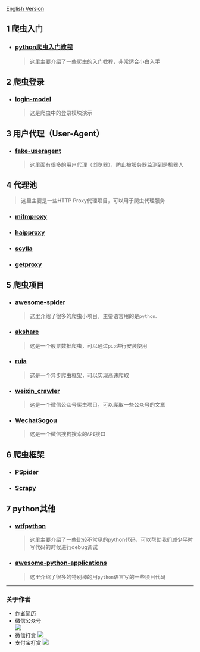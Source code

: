[English Version]()   
## 1 爬虫入门
- ### [python爬虫入门教程](https://github.com/lining0806/PythonSpiderNotes)
    >这里主要介绍了一些爬虫的入门教程，非常适合小白入手

## 2 爬虫登录
- ### [login-model](https://github.com/crazyjums/awesome-python-login-model)
    >这是爬虫中的登录模块演示

## 3 用户代理（User-Agent）
- ### [fake-useragent](https://github.com/crazyjums/fake-useragent)
    >这里面有很多的用户代理（浏览器），防止被服务器监测到是机器人

## 4 代理池
>这里主要是一些HTTP Proxy代理项目，可以用于爬虫代理服务
- ### [mitmproxy](https://github.com/crazyjums/mitmproxy)
- ### [haipproxy](https://github.com/crazyjums/haipproxy)
- ### [scylla](https://github.com/crazyjums/scylla)
- ### [getproxy](https://github.com/crazyjums/getproxy)

## 5 爬虫项目
- ### [awesome-spider](https://github.com/facert/awesome-spider) 
    >这里介绍了很多的爬虫小项目，主要语言用的是`python`.
- ### [akshare](https://github.com/crazyjums/akshare)
    >这是一个股票数据爬虫，可以通过`pip`进行安装使用
- ### [ruia](https://github.com/crazyjums/ruia)
    >这是一个异步爬虫框架，可以实现高速爬取
- ### [weixin_crawler](https://github.com/crazyjums/weixin_crawler)
    >这是一个微信公众号爬虫项目，可以爬取一些公众号的文章
- ### [WechatSogou](https://github.com/crazyjums/WechatSogou)
    >这是一个微信搜狗搜索的`API`接口

## 6 爬虫框架
- ### [PSpider](https://github.com/xianhu/PSpider)
- ### [Scrapy](https://github.com/scrapy/scrapy)

## 7 python其他
- ### [wtfpython](https://github.com/crazyjums/wtfpython)
    >这里主要介绍了一些比较不常见的python代码，可以帮助我们减少平时写代码的时候进行debug调试
- ### [awesome-python-applications](https://github.com/crazyjums/awesome-python-applications)
    >这里介绍了很多的特别棒的用`python`语言写的一些项目代码

---
### 关于作者
- [作者简历](https://jums.club/about)   
- 微信公众号   
![](https://cdn.jsdelivr.net/gh/crazyjums/crazyjums.github.io@master/images/wechataccount.jpg)
- 微信打赏
![](https://cdn.jsdelivr.net/gh/crazyjums/crazyjums.github.io@master/images/wechatpay.jpg)
- 支付宝打赏
![](https://cdn.jsdelivr.net/gh/crazyjums/crazyjums.github.io@master/images/alipay.jpg)

